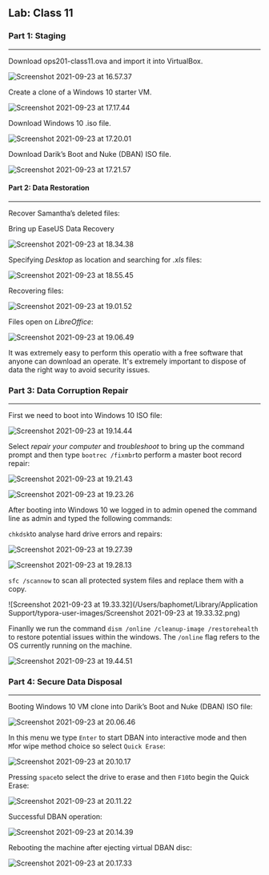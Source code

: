 ## Lab: Class 11

### Part 1: Staging

------

Download ops201-class11.ova and import it into VirtualBox.

![Screenshot 2021-09-23 at 16.57.37](https://github.com/pedrocorreiacodes/Ops-201/blob/master/screenshots/Lab%2011/Screenshot%202021-09-23%20at%2016.57.37.png)

Create a clone of a Windows 10 starter VM.

![Screenshot 2021-09-23 at 17.17.44](https://github.com/pedrocorreiacodes/Ops-201/blob/master/screenshots/Lab%2011/Screenshot%202021-09-23%20at%2017.17.44.png)

Download Windows 10 .iso file.

![Screenshot 2021-09-23 at 17.20.01](https://github.com/pedrocorreiacodes/Ops-201/blob/master/screenshots/Lab%2011/Screenshot%202021-09-23%20at%2017.20.01.png)

Download Darik’s Boot and Nuke (DBAN) ISO file.

![Screenshot 2021-09-23 at 17.21.57](https://github.com/pedrocorreiacodes/Ops-201/blob/master/screenshots/Lab%2011/Screenshot%202021-09-23%20at%2017.21.57.png)

#### Part 2: Data Restoration

------

Recover Samantha’s deleted files:

Bring up EaseUS Data Recovery

![Screenshot 2021-09-23 at 18.34.38](https://github.com/pedrocorreiacodes/Ops-201/blob/master/screenshots/Lab%2011/Screenshot%202021-09-23%20at%2018.34.38.png)

Specifying *Desktop* as location and searching for *.xls* files:

![Screenshot 2021-09-23 at 18.55.45](https://github.com/pedrocorreiacodes/Ops-201/blob/master/screenshots/Lab%2011/Screenshot%202021-09-23%20at%2018.55.45.png)

Recovering files:

![Screenshot 2021-09-23 at 19.01.52](https://github.com/pedrocorreiacodes/Ops-201/blob/master/screenshots/Lab%2011/Screenshot%202021-09-23%20at%2019.01.52.png)

Files open on *LibreOffice*:

![Screenshot 2021-09-23 at 19.06.49](https://github.com/pedrocorreiacodes/Ops-201/blob/master/screenshots/Lab%2011/Screenshot%202021-09-23%20at%2019.06.49.png)

It was extremely easy to perform this operatio with a free software that anyone can download an operate. It's extremely important to dispose of data the right way to avoid security issues.

### Part 3: Data Corruption Repair

------

First we need to boot into Windows 10 ISO file:

![Screenshot 2021-09-23 at 19.14.44](https://github.com/pedrocorreiacodes/Ops-201/blob/master/screenshots/Lab%2011/Screenshot%202021-09-23%20at%2019.14.44.png)

Select *repair your computer* and *troubleshoot* to bring up the command prompt and then type `bootrec /fixmbr`to perform a master boot record repair:

![Screenshot 2021-09-23 at 19.21.43](https://github.com/pedrocorreiacodes/Ops-201/blob/master/screenshots/Lab%2011/Screenshot%202021-09-23%20at%2019.21.43.png)

![Screenshot 2021-09-23 at 19.23.26](https://github.com/pedrocorreiacodes/Ops-201/blob/master/screenshots/Lab%2011/Screenshot%202021-09-23%20at%2019.23.26.png)

After booting into Windows 10 we logged in to admin opened the command line as admin and typed the following commands:

`chkdsk`to analyse hard drive errors and repairs:

![Screenshot 2021-09-23 at 19.27.39](https://github.com/pedrocorreiacodes/Ops-201/blob/master/screenshots/Lab%2011/Screenshot%202021-09-23%20at%2019.27.39.png)

![Screenshot 2021-09-23 at 19.28.13](https://github.com/pedrocorreiacodes/Ops-201/blob/master/screenshots/Lab%2011/Screenshot%202021-09-23%20at%2019.28.13.png)

`sfc /scannow` to scan all protected system files and replace them with a copy.

![Screenshot 2021-09-23 at 19.33.32](/Users/baphomet/Library/Application Support/typora-user-images/Screenshot 2021-09-23 at 19.33.32.png)

Finanlly we run the command `dism /online /cleanup-image /restorehealth` to restore potential issues within the windows. The `/online` flag refers to the OS currently running on the machine.

![Screenshot 2021-09-23 at 19.44.51](https://github.com/pedrocorreiacodes/Ops-201/blob/master/screenshots/Lab%2011/Screenshot%202021-09-23%20at%2019.44.51.png)

### Part 4: Secure Data Disposal

------

Booting Windows 10 VM clone into Darik’s Boot and Nuke (DBAN) ISO file:

![Screenshot 2021-09-23 at 20.06.46](https://github.com/pedrocorreiacodes/Ops-201/blob/master/screenshots/Lab%2011/Screenshot%202021-09-23%20at%2020.06.46.png)

In this menu we type `Enter` to start DBAN into interactive mode and then `M`for wipe method choice so select `Quick Erase`:

![Screenshot 2021-09-23 at 20.10.17](https://github.com/pedrocorreiacodes/Ops-201/blob/master/screenshots/Lab%2011/Screenshot%202021-09-23%20at%2020.10.17.png)

Pressing `space`to select the drive to erase and then `F10`to begin the Quick Erase:

![Screenshot 2021-09-23 at 20.11.22](https://github.com/pedrocorreiacodes/Ops-201/blob/master/screenshots/Lab%2011/Screenshot%202021-09-23%20at%2020.11.22.png)

Successful DBAN operation:

![Screenshot 2021-09-23 at 20.14.39](https://github.com/pedrocorreiacodes/Ops-201/blob/master/screenshots/Lab%2011/Screenshot%202021-09-23%20at%2020.14.39.png)

Rebooting the machine after ejecting virtual DBAN disc:

![Screenshot 2021-09-23 at 20.17.33](https://github.com/pedrocorreiacodes/Ops-201/blob/master/screenshots/Lab%2011/Screenshot%202021-09-23%20at%2020.17.33.png)

